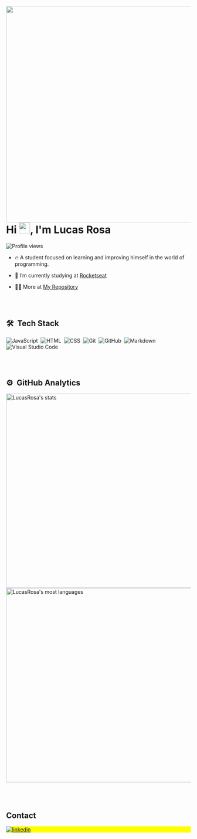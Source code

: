 <img align="right" height="590em" src="https://raw.githubusercontent.com/gist/Lucasrsillva2000/84ed7576bf64a4cc9d12e55402412c3d/raw/425fd3ea04f368629b089fdb68916c108813d359/githubcard.svg"/>
<h1 align="left">Hi <img src="https://raw.githubusercontent.com/kaueMarques/kaueMarques/master/hi.gif" height="30px">, I'm Lucas Rosa</h1>
<p align="left"> <img src="https://komarev.com/ghpvc/?username=Lucasrsillva2000&color=yellow" alt="Profile views" /> </p>

- 🔥 A student focused on learning and improving himself in the world of programming. 

- 🔭 I’m currently studying at [Rocketseat](https://github.com/Rocketseat)

<!-- - 💬 Ask me about **JavaScript, HTML, CSS, SQL, Node.JS** -->

 - 👨‍💻 More at [My Repository](https://github.com/Lucasrsillva2000?tab=repositories)



<br><br>

## 🛠 &nbsp;Tech Stack

![JavaScript](https://img.shields.io/badge/-JavaScript-05122A?style=flat&logo=javascript)&nbsp;
![HTML](https://img.shields.io/badge/-HTML-05122A?style=flat&logo=HTML5)&nbsp;
![CSS](https://img.shields.io/badge/-CSS-05122A?style=flat&logo=CSS3&logoColor=1572B6)&nbsp;
![Git](https://img.shields.io/badge/-Git-05122A?style=flat&logo=git)&nbsp;
![GitHub](https://img.shields.io/badge/-GitHub-05122A?style=flat&logo=github)&nbsp;
![Markdown](https://img.shields.io/badge/-Markdown-05122A?style=flat&logo=markdown)&nbsp;
![Visual Studio Code](https://img.shields.io/badge/-Visual%20Studio%20Code-05122A?style=flat&logo=visual-studio-code&logoColor=007ACC)&nbsp;


<br><br>

## ⚙️ &nbsp;GitHub Analytics

<p align="left">
<img width="530em" src="https://github-readme-stats.vercel.app/api?username=LucasRosa&show_icons=true&theme=vision-friendly-dark" alt="LucasRosa's stats"/>
<img width="530em" src="https://github-readme-stats.vercel.app/api/top-langs/?username=LucasRosa&layout=compact&theme=vision-friendly-dark" alt="LucasRosa's most languages"/>
</p>


<br><br>

## Contact

<p align="left" style="background:yellow">
<a href="https://www.linkedin.com/in/lucas-rosa-91895b223" target="_blank">
  <img align="center" src="https://img.shields.io/badge/-LucasRosa-05122A?style=flat&logo=linkedin" alt="linkedin"/>
</a>
</p>

<!--

<img width="490em" src="https://github-readme-twitter-gazf.vercel.app/api?id=maykbrito&layout=wide&show_reply=off&show_retweet=off" />


**maykbrito/maykbrito** is a ✨ _special_ ✨ repository because its `README.md` (this file) appears on your GitHub profile.

Here are some ideas to get you started:

- 🔭 I’m currently working on ...
- 🌱 I’m currently learning ...
- 👯 I’m looking to collaborate on ...
- 🤔 I’m looking for help with ...
- 💬 Ask me about ...
- 📫 How to reach me: ...
- 😄 Pronouns: ...
- ⚡ Fun fact: ...
-->
